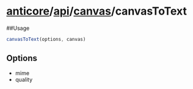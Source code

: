 # [anticore](../../../../../#reference)/[api](../../#reference)/[canvas](../#reference)/<a name="reference">canvasToText</a>

##Usage

```js
canvasToText(options, canvas)
```

## Options

* mime
* quality